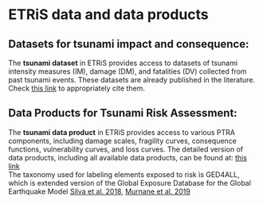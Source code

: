 # ETRiS data and data products

## Datasets for tsunami impact and consequence:
The **tsunami dataset** in ETRiS provides access to datasets of tsunami intensity measures (IM), damage (DM), and fatalities (DV) collected from past tsunami events. These datasets are already published in the literature.
Check [this link](https://github.com/eurotsunamirisk/etris_data_and_data_products/blob/main/etris_data_table.xlsx) to appropriately cite them.

## Data Products for Tsunami Risk Assessment:
The **tsunami data product** in ETRiS provides access to various PTRA components, including damage scales, fragility curves, consequence functions, vulnerability curves, and loss curves. The detailed version of data products, including all available data products, can be found at: [this link](https://github.com/eurotsunamirisk/etris_data_and_data_products/blob/main/etris_data_prodcuts_table.xlsx)
<br>The taxonomy used for labeling elements exposed to risk is GED4ALL, which is extended version of the Global Exposure Database for the Global Earthquake Model [Silva et al. 2018](https://www.globalquakemodel.org/gempublications/global-exposure-database-for-multi-hazard-risk-analysis-multi-hazard-exposure-taxonomy), [Murnane et al. 2019](https://www.emerald.com/insight/content/doi/10.1108/DPM-09-2019-0293/full/html) 
